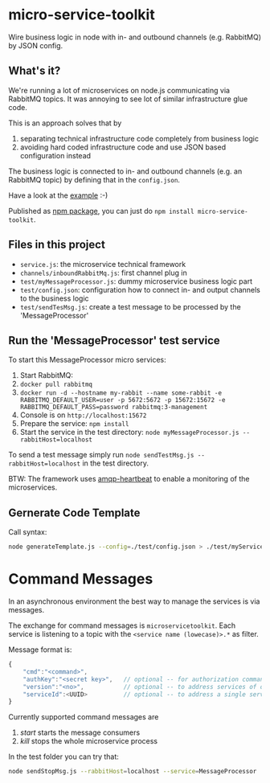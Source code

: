 # micro-service-toolkit
Wire business logic in node with in- and outbound channels (e.g. RabbitMQ) by JSON config. 

## What's it?
We're running a lot of microservices on node.js communicating via RabbitMQ topics. It was annoying to see lot of similar infrastructure glue code.

This is an approach solves that by

1. separating technical infrastructure code completely from business logic
2. avoiding hard coded infrastructure code and use JSON based configuration instead

The business logic is connected to in- and outbound channels (e.g. an RabbitMQ topic) by defining that in the `config.json`.

Have a look at the [example](https://github.com/ma-ha/micro-service-toolkit/tree/master/test) :-)

Published as [npm package](https://www.npmjs.com/package/micro-service-toolkit), you can just do `npm install micro-service-toolkit`.

## Files in this project
* `service.js`: the microservice technical framework
* `channels/inboundRabbitMq.js`: first channel plug in
* `test/myMessageProcessor.js`: dummy microservice business logic part
* `test/config.json`: configuration how to connect in- and output channels to the business logic
* `test/sendTesMsg.js`: create a test message to be processed by the 'MessageProcessor'

## Run the 'MessageProcessor' test service
To start this MessageProcessor micro services:

1. Start RabbitMQ: 
  1. `docker pull rabbitmq`
  2. `docker run -d --hostname my-rabbit --name some-rabbit -e RABBITMQ_DEFAULT_USER=user -p 5672:5672 -p 15672:15672 -e RABBITMQ_DEFAULT_PASS=password rabbitmq:3-management` 
  3. Console is on `http://localhost:15672`
2. Prepare the service: `npm install`
3. Start the service in the test directory: `node myMessageProcessor.js --rabbitHost=localhost`

To send a test message simply run `node sendTestMsg.js --rabbitHost=localhost` in the test directory.

BTW: The framework uses [amqp-heartbeat](https://www.npmjs.com/package/amqp-heartbeat) to enable a monitoring of the microservices.

## Gernerate Code Template
Call syntax:

```bash
node generateTemplate.js --config=./test/config.json > ./test/myService.js
```

# Command Messages
In an asynchronous environment the best way to manage the services is via messages.

The exchange for command messages is `microservicetoolkit`. Each service is listening to
a topic with the `<service name (lowecase)>.*` as filter.

Message format is:
```js
{
	"cmd":"<command>",
	"authKey":"<secret key>",   // optional -- for authorization commands
	"version":"<no>",           // optional -- to address services of on version
	"serviceId":<UUID>          // optional -- to address a single service (ref. heartbeat)
}
```

Currently supported command messages are
1. *start* starts the message consumers
2. *kill* stops the whole microservice process

In the test folder you can try that:

```bash
node sendStopMsg.js --rabbitHost=localhost --service=MessageProcessor
```